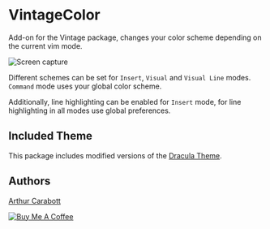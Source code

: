 # VintageColor

Add-on for the Vintage package, changes your color scheme depending on the current vim mode.

![Screen capture](https://thumbs.gfycat.com/SnappyReflectingLcont-size_restricted.gif)

Different schemes can be set for `Insert`, `Visual` and `Visual Line` modes. `Command` mode uses your global color scheme.

Additionally, line highlighting can be enabled for `Insert` mode, for line highlighting in all modes use global preferences.

## Included Theme

This package includes modified versions of the [Dracula Theme](https://draculatheme.com/).

## Authors

[Arthur Carabott](https://www.arthurcarabott.com)

[![Buy Me A Coffee](https://www.buymeacoffee.com/assets/img/custom_images/white_img.png)](https://www.buymeacoffee.com/f1NHjKL6t)
